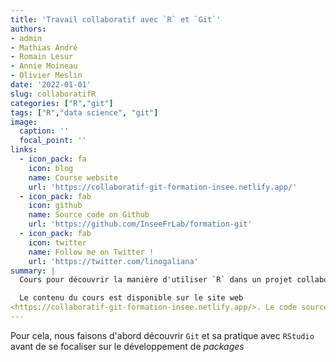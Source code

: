 ```yaml
---
title: 'Travail collaboratif avec `R` et `Git`'
authors:
- admin
- Mathias André
- Romain Lesur
- Annie Moineau
- Olivier Meslin
date: '2022-01-01'
slug: collaboratifR
categories: ["R","git"]
tags: ["R","data science", "git"]
image:
  caption: ''
  focal_point: ''
links:
  - icon_pack: fa
    icon: blog
    name: Course website
    url: 'https://collaboratif-git-formation-insee.netlify.app/'
  - icon_pack: fab
    icon: github
    name: Source code on Github
    url: 'https://github.com/InseeFrLab/formation-git'
  - icon_pack: fab
    icon: twitter
    name: Follow me on Twitter !
    url: 'https://twitter.com/linogaliana'
summary: |
  Cours pour découvrir la manière d'utiliser `R` dans un projet collaboratif avec `Git`. 

  Le contenu du cours est disponible sur le site web
<https://collaboratif-git-formation-insee.netlify.app/>. Le code source est disponible sur [le compte `Github` InseeFrLab](https://github.com/InseeFrLab/formation-git) <a href="https://github.com/InseeFrLab/formation-git" class="gitlab"><i class="fab fa-gitlab"></i></a>
---
```




Pour cela, nous faisons d'abord découvrir `Git` et sa pratique avec
`RStudio` avant de se focaliser sur le développement de *packages*